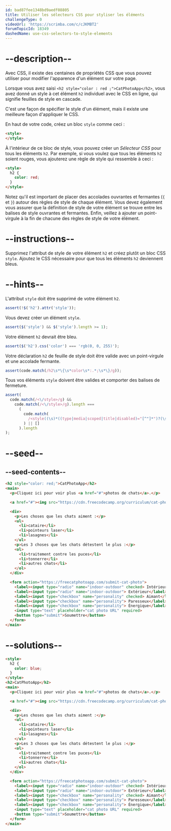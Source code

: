 ```yaml
---
id: bad87fee1348bd9aedf08805
title: Utiliser les sélecteurs CSS pour styliser les éléments
challengeType: 0
videoUrl: 'https://scrimba.com/c/cJKMBT2'
forumTopicId: 18349
dashedName: use-css-selectors-to-style-elements
---
```


# --description--

Avec CSS, il existe des centaines de propriétés CSS que vous pouvez utiliser pour modifier l'apparence d'un élément sur votre page.

Lorsque vous avez saisi `<h2 style="color : red ;">CatPhotoApp</h2>`, vous avez donné un style à cet élément `h2` individuel avec le CSS en ligne, qui signifie feuilles de style en cascade.

C'est une façon de spécifier le style d'un élément, mais il existe une meilleure façon d'appliquer le CSS.

En haut de votre code, créez un bloc `style` comme ceci :

```html
<style>
</style>
```

À l'intérieur de ce bloc de style, vous pouvez créer un <dfn>Sélecteur CSS</dfn> pour tous les éléments `h2`. Par exemple, si vous voulez que tous les éléments `h2` soient rouges, vous ajouterez une règle de style qui ressemble à ceci :

```html
<style>
  h2 {
    color: red;
  }
</style>
```

Notez qu'il est important de placer des accolades ouvrantes et fermantes (`{` et `}`) autour des règles de style de chaque élément. Vous devez également vous assurer que la définition de style de votre élément se trouve entre les balises de style ouvrantes et fermantes. Enfin, veillez à ajouter un point-virgule à la fin de chacune des règles de style de votre élément.

# --instructions--

Supprimez l'attribut de style de votre élément `h2` et créez plutôt un bloc CSS `style`. Ajoutez le CSS nécessaire pour que tous les éléments `h2` deviennent bleus.

# --hints--

L'attribut `style` doit être supprimé de votre élément `h2`.

```js
assert(!$('h2').attr('style'));
```

Vous devez créer un élément `style`.

```js
assert($('style') && $('style').length >= 1);
```

Votre élément `h2` devrait être bleu.

```js
assert($('h2').css('color') === 'rgb(0, 0, 255)');
```

Votre déclaration `h2` de feuille de style doit être valide avec un point-virgule et une accolade fermante.

```js
assert(code.match(/h2\s*\{\s*color\s*:.*;\s*\}/g));
```

Tous vos éléments `style` doivent être valides et comporter des balises de fermeture.

```js
assert(
  code.match(/<\/style>/g) &&
    code.match(/<\/style>/g).length ===
      (
        code.match(
          /<style((\s)*((type|media|scoped|title|disabled)="[^"]*")?(\s)*)*>/g
        ) || []
      ).length
);
```

# --seed--

## --seed-contents--

```html
<h2 style="color: red;">CatPhotoApp</h2>
<main>
  <p>Cliquez ici pour voir plus <a href="#">photos de chats</a>.</p>

  <a href="#"><img src="https://cdn.freecodecamp.org/curriculum/cat-photo-app/relaxing-cat.jpg" alt="A cute orange cat lying on its back."></a>

  <div>
    <p>Les choses que les chats aiment :</p>
    <ul>
      <li>cataire</li>
      <li>pointeurs laser</li>
      <li>lasagnes</li>
    </ul>
    <p>Les 3 choses que les chats détestent le plus :</p>
    <ol>
      <li>traitement contre les puces</li>
      <li>tonnerre</li>
      <li>autres chats</li>
    </ol>
  </div>

  <form action="https://freecatphotoapp.com/submit-cat-photo">
    <label><input type="radio" name="indoor-outdoor" checked> Intérieur</label>
    <label><input type="radio" name="indoor-outdoor"> Extérieur</label><br>
    <label><input type="checkbox" name="personality" checked> Aimant</label>
    <label><input type="checkbox" name="personality"> Paresseux</label>
    <label><input type="checkbox" name="personality"> Énergique</label><br>
    <input type="text" placeholder="cat photo URL" required>
    <button type="submit">Soumettre</button>
  </form>
</main>
```

# --solutions--

```html
<style>
  h2 {
    color: blue;
  }
</style>
<h2>CatPhotoApp</h2>
<main>
  <p>Cliquez ici pour voir plus <a href="#">photos de chats</a>.</p>

  <a href="#"><img src="https://cdn.freecodecamp.org/curriculum/cat-photo-app/relaxing-cat.jpg" alt="A cute orange cat lying on its back."></a>

  <div>
    <p>Les choses que les chats aiment :</p>
    <ul>
      <li>cataire</li>
      <li>pointeurs laser</li>
      <li>lasagnes</li>
    </ul>
    <p>Les 3 choses que les chats détestent le plus :</p>
    <ol>
      <li>traitement contre les puces</li>
      <li>tonnerre</li>
      <li>autres chats</li>
    </ol>
  </div>

  <form action="https://freecatphotoapp.com/submit-cat-photo">
    <label><input type="radio" name="indoor-outdoor" checked> Intérieur</label>
    <label><input type="radio" name="indoor-outdoor"> Extérieur</label><br>
    <label><input type="checkbox" name="personality" checked> Aimant</label>
    <label><input type="checkbox" name="personality"> Paresseux</label>
    <label><input type="checkbox" name="personality"> Énergique</label><br>
    <input type="text" placeholder="cat photo URL" required>
    <button type="submit">Soumettre</button>
  </form>
</main>
```
